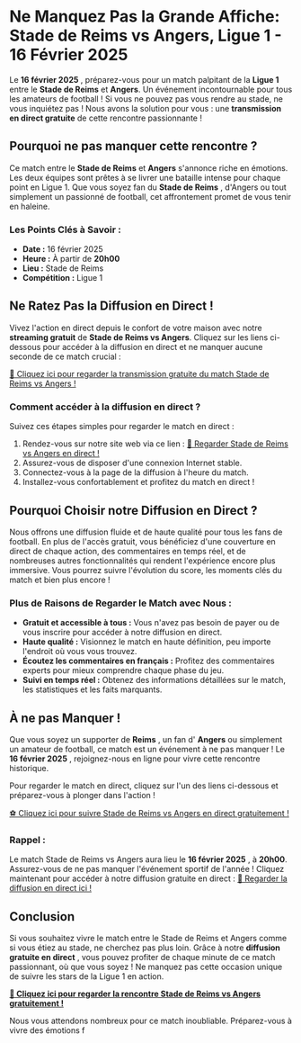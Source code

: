# Ne Manquez Pas la Grande Affiche: Stade de Reims vs Angers, Ligue 1 - 16 Février 2025

Le **16 février 2025** , préparez-vous pour un match palpitant de la **Ligue 1** entre le **Stade de Reims** et **Angers**. Un événement incontournable pour tous les amateurs de football ! Si vous ne pouvez pas vous rendre au stade, ne vous inquiétez pas ! Nous avons la solution pour vous : une **transmission en direct gratuite** de cette rencontre passionnante !

## Pourquoi ne pas manquer cette rencontre ?

Ce match entre le **Stade de Reims** et **Angers** s'annonce riche en émotions. Les deux équipes sont prêtes à se livrer une bataille intense pour chaque point en Ligue 1. Que vous soyez fan du **Stade de Reims** , d'Angers ou tout simplement un passionné de football, cet affrontement promet de vous tenir en haleine.

### Les Points Clés à Savoir :

- **Date :** 16 février 2025
- **Heure :** À partir de **20h00**
- **Lieu :** Stade de Reims
- **Compétition :** Ligue 1

## Ne Ratez Pas la Diffusion en Direct !

Vivez l'action en direct depuis le confort de votre maison avec notre **streaming gratuit** de **Stade de Reims vs Angers**. Cliquez sur les liens ci-dessous pour accéder à la diffusion en direct et ne manquer aucune seconde de ce match crucial :

[🎥 Cliquez ici pour regarder la transmission gratuite du match Stade de Reims vs Angers !](https://tinyurl.com/livestreamfreeo?st=Stade+de+Reims+vs+Angers&si=ghc)

### Comment accéder à la diffusion en direct ?

Suivez ces étapes simples pour regarder le match en direct :

1. Rendez-vous sur notre site web via ce lien : [🎥 Regarder Stade de Reims vs Angers en direct !](https://tinyurl.com/livestreamfreeo?st=Stade+de+Reims+vs+Angers&si=ghc)
2. Assurez-vous de disposer d'une connexion Internet stable.
3. Connectez-vous à la page de la diffusion à l'heure du match.
4. Installez-vous confortablement et profitez du match en direct !

## Pourquoi Choisir notre Diffusion en Direct ?

Nous offrons une diffusion fluide et de haute qualité pour tous les fans de football. En plus de l'accès gratuit, vous bénéficiez d'une couverture en direct de chaque action, des commentaires en temps réel, et de nombreuses autres fonctionnalités qui rendent l'expérience encore plus immersive. Vous pourrez suivre l'évolution du score, les moments clés du match et bien plus encore !

### Plus de Raisons de Regarder le Match avec Nous :

- **Gratuit et accessible à tous :** Vous n'avez pas besoin de payer ou de vous inscrire pour accéder à notre diffusion en direct.
- **Haute qualité :** Visionnez le match en haute définition, peu importe l'endroit où vous vous trouvez.
- **Écoutez les commentaires en français :** Profitez des commentaires experts pour mieux comprendre chaque phase du jeu.
- **Suivi en temps réel :** Obtenez des informations détaillées sur le match, les statistiques et les faits marquants.

## À ne pas Manquer !

Que vous soyez un supporter de **Reims** , un fan d' **Angers** ou simplement un amateur de football, ce match est un événement à ne pas manquer ! Le **16 février 2025** , rejoignez-nous en ligne pour vivre cette rencontre historique.

Pour regarder le match en direct, cliquez sur l'un des liens ci-dessous et préparez-vous à plonger dans l'action !

[⚽ Cliquez ici pour suivre Stade de Reims vs Angers en direct gratuitement !](https://tinyurl.com/livestreamfreeo?st=Stade+de+Reims+vs+Angers&si=ghc)

### Rappel :

Le match Stade de Reims vs Angers aura lieu le **16 février 2025** , à **20h00**. Assurez-vous de ne pas manquer l'événement sportif de l'année ! Cliquez maintenant pour accéder à notre diffusion gratuite en direct : [🎥 Regarder la diffusion en direct ici !](https://tinyurl.com/livestreamfreeo?st=Stade+de+Reims+vs+Angers&si=ghc)

## Conclusion

Si vous souhaitez vivre le match entre le Stade de Reims et Angers comme si vous étiez au stade, ne cherchez pas plus loin. Grâce à notre **diffusion gratuite en direct** , vous pouvez profiter de chaque minute de ce match passionnant, où que vous soyez ! Ne manquez pas cette occasion unique de suivre les stars de la Ligue 1 en action.

**[📲 Cliquez ici pour regarder la rencontre Stade de Reims vs Angers gratuitement !](https://tinyurl.com/livestreamfreeo?st=Stade+de+Reims+vs+Angers&si=ghc)**

Nous vous attendons nombreux pour ce match inoubliable. Préparez-vous à vivre des émotions f
